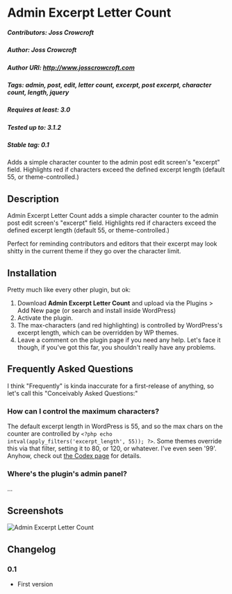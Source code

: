 # Admin Excerpt Letter Count
##### Contributors: Joss Crowcroft
##### Author: Joss Crowcroft
##### Author URI: http://www.josscrowcroft.com
##### Tags: admin, post, edit, letter count, excerpt, post excerpt, character count, length, jquery
##### Requires at least: 3.0
##### Tested up to: 3.1.2
##### Stable tag: 0.1

Adds a simple character counter to the admin post edit screen's "excerpt" field. Highlights red if characters exceed the defined excerpt length (default 55, or theme-controlled.)

## Description

Admin Excerpt Letter Count adds a simple character counter to the admin post edit screen's "excerpt" field. Highlights red if characters exceed the defined excerpt length (default 55, or theme-controlled.)

Perfect for reminding contributors and editors that their excerpt may look shitty in the current theme if they go over the character limit.

## Installation

Pretty much like every other plugin, but ok:

1. Download **Admin Excerpt Letter Count** and upload via the Plugins > Add New page (or search and install inside WordPress)
2. Activate the plugin.
3. The max-characters (and red highlighting) is controlled by WordPress's excerpt length, which can be overridden by WP themes.
4. Leave a comment on the plugin page if you need any help. Let's face it though, if you've got this far, you shouldn't really have any problems.

## Frequently Asked Questions

I think "Frequently" is kinda inaccurate for a first-release of anything, so let's call this "Conceivably Asked Questions:"

### How can I control the maximum characters?

The default excerpt length in WordPress is 55, and so the max chars on the counter are controlled by `<?php echo intval(apply_filters('excerpt_length', 55)); ?>`. Some themes override this via that filter, setting it to 80, or 120, or whatever. I've even seen '99'. Anyhow, check out [the Codex page](http://codex.wordpress.org/Plugin_API/Filter_Reference/excerpt_length) for details.

### Where's the plugin's admin panel?

...

## Screenshots

![Admin Excerpt Letter Count](https://github.com/josscrowcroft/WordPress-Admin-Excerpt-Letter-Count/raw/master/admin-excerpt-letter-count.gif "Admin Excerpt Letter Count")

## Changelog

### 0.1
* First version
